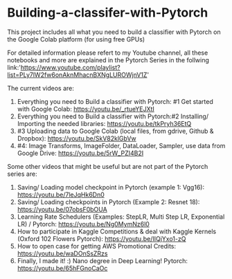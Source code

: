 # Building-a-classifer-with-Pytorch
This project includes all what you need to build a classifier with Pytorch on the Google Colab platform (for using free GPUs)

For detailed information please refert to my Youtube channel, all these notebooks and more are explained in the Pytorch Series in the follwing link:'https://www.youtube.com/playlist?list=PLy7lW2fw6onAknMhacnBXNgLUROWjnV1Z'

The current videos are:
1. Everything you need to Build a classifier with Pytorch: #1 Get started with Google Colab: https://youtu.be/_rtueYEJXtI
2. Everything you need to Build a classifier with Pytorch:#2 Installing/ Importing the needed libraries: https://youtu.be/tkPryh36EtQ
3. #3 Uploading data to Google Colab (local files, from gdrive, Github & Dropbox): https://youtu.be/SkV82klGbVw
4. #4: Image Transforms, ImageFolder, DataLoader, Sampler, use data from Google Drive: https://youtu.be/5rW_PZI4B2I


Some other videos that might be useful but are not part of the Pytorch series are:
1.	Saving/ Loading model checkpoint in Pytorch (example 1: Vgg16): https://youtu.be/7leJqHk6Dn0
2.	Saving/ Loading checkpoints in Pytorch (Example 2: Resnet 18): https://youtu.be/07obsF0bOUA
3.	Learning Rate Schedulers (Examples: StepLR, Multi Step LR, Exponential LR) / Pytorch: https://youtu.be/Ng0MymNz6l0
4.	How to participate in Kaggle Competitions & deal with Kaggle Kernels (Oxford 102 Flowers Pytorch): https://youtu.be/IIQjYxo1-zQ
5.	How to open case for getting AWS Promotional Credits: https://youtu.be/waDOnSsZRzs
6.	Finally, I made it! :) Nano degree in Deep Learning! Pytorch: https://youtu.be/65hFGnoCaOc

